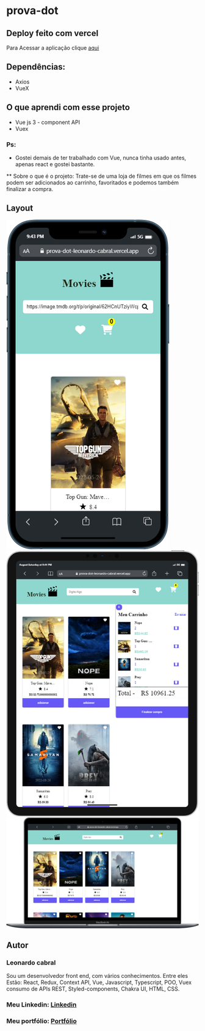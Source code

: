 # prova-dot

## Deploy feito com vercel
Para Acessar a aplicação clique [aqui](https://prova-dot-leonardo-cabral.vercel.app)

## Dependências: 
* Axios
* VueX

## O que aprendi com esse projeto
* Vue js 3 - component API
* Vuex 

### Ps:
- Gostei demais de ter trabalhado com Vue, nunca tinha usado antes, apenas react e gostei bastante.

** Sobre o que é o projeto: 
Trate-se de uma loja de filmes em que os filmes podem ser adicionados ao carrinho, favoritados e podemos também finalizar a compra.

## Layout
 ![mobiel](https://github.com/leonardo-cabral67/prova-dot/blob/main/src/assets/layout/mobile.png)
 ![Ipad](https://github.com/leonardo-cabral67/prova-dot/blob/main/src/assets/layout/ipad.png)
 ![Notebook](https://github.com/leonardo-cabral67/prova-dot/blob/main/src/assets/layout/notebook.png)

## Autor
### Leonardo cabral
Sou um desenvolvedor front end, com vários conhecimentos. Entre eles Estão: React, Redux, Context API, Vue, Javascript, Typescript, POO, Vuex consumo de APIs REST, Styled-components, Chakra UI, HTML, CSS.
### Meu Linkedin: [Linkedin](https://linkedin.com/in/leonardo-cabral67)
### Meu portfólio: [Portfólio](https://portfolio-pessoal-leonardo-cabral67.vercel.app/)
